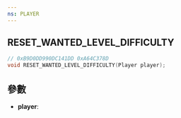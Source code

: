 ```yaml
---
ns: PLAYER
---
```

## RESET_WANTED_LEVEL_DIFFICULTY

```c
// 0xB9D0DD990DC141DD 0xA64C378D
void RESET_WANTED_LEVEL_DIFFICULTY(Player player);
```


## 參數
* **player**: 

